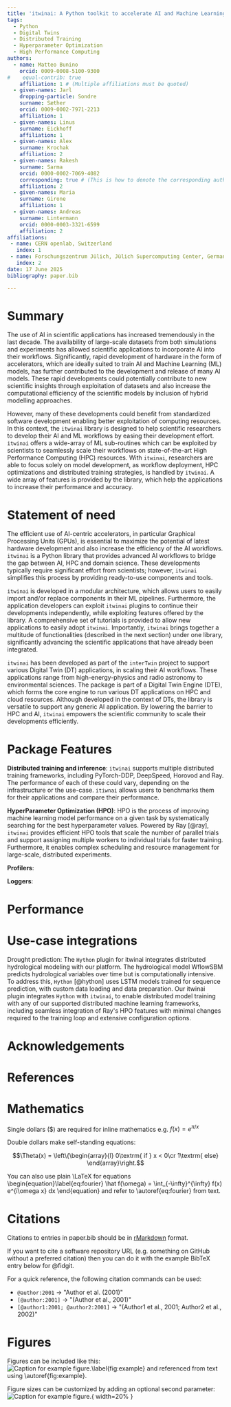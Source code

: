 ```yaml
---
title: 'itwinai: A Python toolkit to accelerate AI and Machine Learning for scientists'
tags:
  - Python
  - Digital Twins
  - Distributed Training
  - Hyperparameter Optimization
  - High Performance Computing
authors:
  - name: Matteo Bunino
    orcid: 0009-0008-5100-9300
#    equal-contrib: true
    affiliation: 1 # (Multiple affiliations must be quoted)
  - given-names: Jarl
    dropping-particle: Sondre
    surname: Sæther
    orcid: 0009-0002-7971-2213
    affiliation: 1
  - given-names: Linus
    surname: Eickhoff
    affiliation: 1
  - given-names: Alex
    surname: Krochak
    affiliation: 2
  - given-names: Rakesh
    surname: Sarma
    orcid: 0000-0002-7069-4082
    corresponding: true # (This is how to denote the corresponding author)
    affiliation: 2
  - given-names: Maria
    surname: Girone
    affiliation: 1
  - given-names: Andreas
    surname: Lintermann
    orcid: 0000-0003-3321-6599
    affiliation: 2
affiliations:
 - name: CERN openlab, Switzerland
   index: 1
 - name: Forschungszentrum Jülich, Jülich Supercomputing Center, Germany
   index: 2
date: 17 June 2025
bibliography: paper.bib

---
```


# Summary

The use of AI in scientific applications has increased tremendously in the
last decade. The availability of large-scale datasets from both simulations
and experiments has allowed scientific applications to incorporate AI into their
workflows. Significantly, rapid development of hardware in the form of
accelerators, which are ideally suited to train AI and Machine Learning (ML)
models, has further contributed to the development and release of many AI models.
These rapid developments could potentially contribute to new scientific insights
through exploitation of datasets and also increase the computational efficiency
of the scientific models by inclusion of hybrid modelling approaches.

However, many of these developments could benefit from standardized software
development enabling better exploitation of computing resources. In this context,
the `itwinai` library is designed to help scientific researchers to develop their
AI and ML workflows by easing their development effort. `itwinai` offers a wide-array
of ML sub-routines which can be exploited by scientists to seamlessly scale their
workflows on state-of-the-art High Performance Computing (HPC) resources. With
`itwinai`, researchers are able to focus solely on model development, as
workflow deployment, HPC optimizations and distributed training strategies, is
handled by `itwinai`. A wide array of features is provided by the library,
which help the applications to increase their performance and accuracy.

# Statement of need

The efficient use of AI-centric accelerators, in particular Graphical Processing
Units (GPUs), is essential to maximize the potential of latest hardware development
and also increase the efficiency of the AI workflows. `itwinai` is a Python library
that provides advanced AI workflows to bridge the gap between AI, HPC and domain
science. These developments typically require significant effort from scientists;
however, `itwinai` simplifies this process by providing ready-to-use components
and tools.

`itwinai` is developed in a modular architecture, which allows users to easily import
and/or replace components in their ML pipelines. Furthermore, the application developers
can exploit `itwinai` plugins to continue their developments independently, while
exploiting features offered by the library. A comprehensive set of tutorials is provided
to allow new applications to easily adopt `itwinai`. Importantly, `itwinai` brings
together a multitude of functionalities (described in the next section) under one library,
significantly advancing the scientific applications that have already been integrated.

`itwinai` has been developed as part of the `interTwin` project to support various
Digital Twin (DT) applications, in scaling their AI workflows. These applications range
from high-energy-physics and radio astronomy to environmental sciences. The package is
part of a Digital Twin Engine (DTE), which forms the core engine to run various DT
applications on HPC and cloud resources. Although developed in the context of DTs, the
library is versatile to support any generic AI application. By lowering the barrier to
HPC and AI, `itwinai` empowers the scientific community to scale their developments
efficiently.

# Package Features

**Distributed training and inference**: `itwinai` supports multiple distributed training
frameworks, including PyTorch-DDP, DeepSpeed, Horovod and Ray. The performance of each of
these could vary, depending on the infrastructure or the use-case. `itiwnai` allows users
to benchmarks them for their applications and compare their performance.

**HyperParameter Optimization (HPO)**: 
HPO is the process of improving machine learning model performance on a given task by
systematically searching for the best hyperparameter values. Powered by Ray [@ray],
`itwinai` provides efficient HPO tools that scale the number of parallel trials and support
assigning multiple workers to individual trials for faster training. Furthermore, it
enables complex scheduling and resource management for large-scale, distributed
experiments.

**Profilers**:

**Loggers**:

# Performance

# Use-case integrations

Drought prediction: The `Hython` plugin for itwinai integrates distributed hydrological
modeling with our platform. The hydrological model WflowSBM predicts hydrological
variables over time but is computationally intensive. To address this, `Hython` [@hython] uses
LSTM models trained for sequence prediction, with custom data loading and data preparation.
Our itwinai plugin integrates `Hython` with `itwinai`, to enable distributed model training
with any of our supported distributed machine learning frameworks, including seamless
integration of Ray's HPO features with minimal changes required to the training loop and
extensive configuration options.

# Acknowledgements

# References

# Mathematics

Single dollars ($) are required for inline mathematics e.g. $f(x) = e^{\pi/x}$

Double dollars make self-standing equations:

$$\Theta(x) = \left\{\begin{array}{l}
0\textrm{ if } x < 0\cr
1\textrm{ else}
\end{array}\right.$$

You can also use plain \LaTeX for equations
\begin{equation}\label{eq:fourier}
\hat f(\omega) = \int_{-\infty}^{\infty} f(x) e^{i\omega x} dx
\end{equation}
and refer to \autoref{eq:fourier} from text.

# Citations

Citations to entries in paper.bib should be in
[rMarkdown](http://rmarkdown.rstudio.com/authoring_bibliographies_and_citations.html)
format.

If you want to cite a software repository URL (e.g. something on GitHub without a preferred
citation) then you can do it with the example BibTeX entry below for @fidgit.

For a quick reference, the following citation commands can be used:
- `@author:2001`  ->  "Author et al. (2001)"
- `[@author:2001]` -> "(Author et al., 2001)"
- `[@author1:2001; @author2:2001]` -> "(Author1 et al., 2001; Author2 et al., 2002)"

# Figures

Figures can be included like this:
![Caption for example figure.\label{fig:example}](figure.png)
and referenced from text using \autoref{fig:example}.

Figure sizes can be customized by adding an optional second parameter:
![Caption for example figure.](figure.png){ width=20% }
